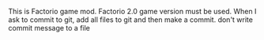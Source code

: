 This is Factorio game mod.
Factorio 2.0 game version must be used.
When I ask to commit to git, add all files to git and then make a commit.
don't write commit message to a file